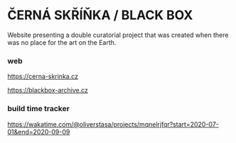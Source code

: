 # ČERNÁ SKŘÍŇKA / BLACK BOX
Website presenting a double curatorial project that was created when there was no place for the art on the Earth.


### web
https://cerna-skrinka.cz

https://blackbox-archive.cz



### build time tracker
https://wakatime.com/@oliverstasa/projects/mqnelrjfqr?start=2020-07-01&end=2020-09-09

